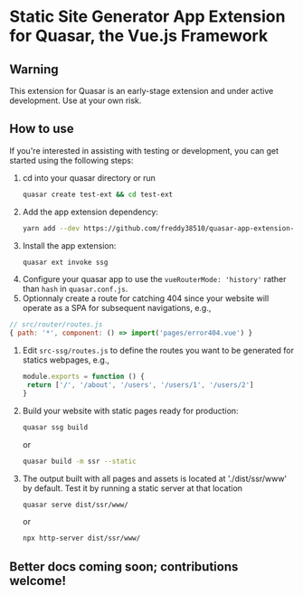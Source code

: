 # Static Site Generator App Extension for Quasar, the Vue.js Framework

## Warning
This extension for Quasar is an early-stage extension and under active development. Use at your own risk.

## How to use
If you're interested in assisting with testing or development, you can get started using the following steps:

1. cd into your quasar directory or run
    ````bash
    quasar create test-ext && cd test-ext
    ````
1. Add the app extension dependency:
    ````bash
    yarn add --dev https://github.com/freddy38510/quasar-app-extension-ssg
    ````
1. Install the app extension:
    ````bash
    quasar ext invoke ssg
    ````
1. Configure your quasar app to use the `vueRouterMode: 'history'` rather than `hash` in `quasar.conf.js`.
1. Optionnaly create a route for catching 404 since your website will operate as a SPA for subsequent navigations, e.g.,
```javascript
// src/router/routes.js
{ path: '*', component: () => import('pages/error404.vue') }
```
1. Edit `src-ssg/routes.js` to define the routes you want to be generated for statics webpages, e.g.,
    ````javascript
    module.exports = function () {
     return ['/', '/about', '/users', '/users/1', '/users/2']
    }
    ````
1. Build your website with static pages ready for production:
    ````bash
    quasar ssg build
    ````
    or
    
    ````bash
    quasar build -m ssr --static
    ````
1. The output built with all pages and assets is located at './dist/ssr/www' by default. Test it by running a static server at that location
    ````bash
    quasar serve dist/ssr/www/
    ````
    or
    
    ````bash
    npx http-server dist/ssr/www/
    ````
 
 ## Better docs coming soon; contributions welcome!
